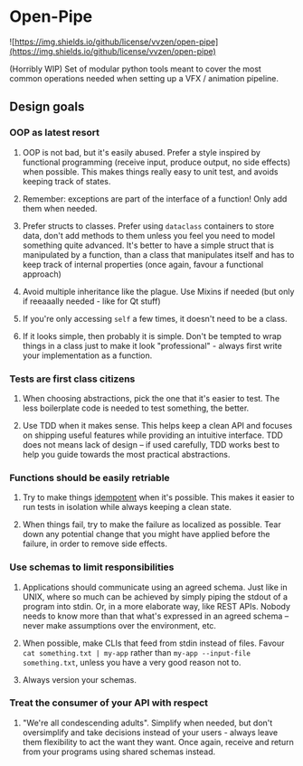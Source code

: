 # Open-Pipe

![https://img.shields.io/github/license/vvzen/open-pipe](https://img.shields.io/github/license/vvzen/open-pipe)

(Horribly WIP) Set of modular python tools meant to cover the most common operations needed when setting up a VFX / animation pipeline.


## Design goals

### OOP as latest resort

1. OOP is not bad, but it's easily abused.
Prefer a style inspired by functional programming (receive input, produce output, no side effects) when possible. This makes things really easy to unit test, and avoids keeping track of states.

2. Remember: exceptions are part of the interface of a function! Only add them when needed.

3. Prefer structs to classes. Prefer using `dataclass` containers to store data, don't add methods to them unless you feel you need to model something quite advanced. It's better to have a simple struct that is manipulated by a function, than a class that manipulates itself and has to keep track of internal properties (once again, favour a functional approach)

4. Avoid multiple inheritance like the plague. Use Mixins if needed (but only if reeaaally needed - like for Qt stuff)

5. If you're only accessing `self` a few times, it doesn't need to be a class.

6. If it looks simple, then probably it is simple. Don't be tempted to wrap things in a class just to make it look "professional" - always first write your implementation as a function.

### Tests are first class citizens

1. When choosing abstractions, pick the one that it's easier to test. The less boilerplate code is needed to test something, the better.

2. Use TDD when it makes sense. This helps keep a clean API and focuses on shipping useful features while providing an intuitive interface. TDD does not means lack of design – if used carefully, TDD works best to help you guide towards the most practical abstractions.

### Functions should be easily retriable

1. Try to make things [idempotent](https://en.wikipedia.org/wiki/Idempotence) when it's possible. This makes it easier to run tests in isolation while always keeping a clean state.

2. When things fail, try to make the failure as localized as possible. Tear down any potential change that you might have applied before the failure, in order to remove side effects.

### Use schemas to limit responsibilities

1. Applications should communicate using an agreed schema. Just like in UNIX, where so much can be achieved by simply piping the stdout of a program into stdin. Or, in a more elaborate way, like REST APIs. Nobody needs to know more than that what's expressed in an agreed schema – never make assumptions over the environment, etc.

2. When possible, make CLIs that feed from stdin instead of files. Favour `cat something.txt | my-app` rather than `my-app --input-file something.txt`, unless you have a very good reason not to.

3. Always version your schemas.

### Treat the consumer of your API with respect

1. "We're all condescending adults". Simplify when needed, but don't oversimplify and take decisions instead of your users - always leave them flexibility to act the want they want. Once again, receive and return from your programs using shared schemas instead.
